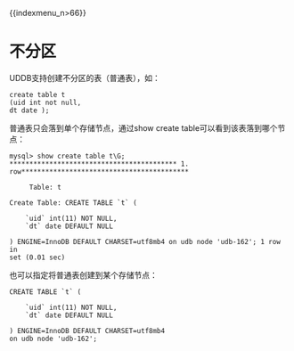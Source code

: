 {{indexmenu_n>66}}

# 不分区

UDDB支持创建不分区的表（普通表），如：

``` 
create table t 
(uid int not null, 
dt date ); 
```

普通表只会落到单个存储节点，通过show create table可以看到该表落到哪个节点：

``` 
mysql> show create table t\G;
****************************************** 1. row******************************************

     Table: t

Create Table: CREATE TABLE `t` (

    `uid` int(11) NOT NULL,
    `dt` date DEFAULT NULL

) ENGINE=InnoDB DEFAULT CHARSET=utf8mb4 on udb node 'udb-162'; 1 row in
set (0.01 sec) 
```

也可以指定将普通表创建到某个存储节点：

``` 
CREATE TABLE `t` (

    `uid` int(11) NOT NULL,
    `dt` date DEFAULT NULL

) ENGINE=InnoDB DEFAULT CHARSET=utf8mb4 
on udb node 'udb-162';
```
